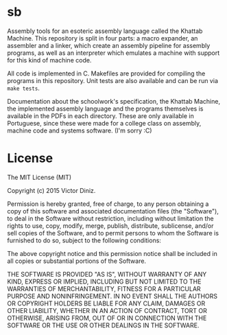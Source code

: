 sb
==

Assembly tools for an esoteric assembly language called the Khattab Machine. This repository is split in four parts: a macro expander, an assembler and a linker, which create an assembly pipeline for assembly programs, as well as an interpreter which emulates a machine with support for this kind of machine code.

All code is implemented in C. Makefiles are provided for compiling the programs in this repository. Unit tests are also available and can be run via `make tests`.

Documentation about the schoolwork's specification, the Khattab Machine, the implemented assembly language and the programs themselves is available in the PDFs in each directory. These are only available in Portuguese, since these were made for a college class on assembly, machine code and systems software. (I'm sorry :C)

License
=======

The MIT License (MIT)

Copyright (c) 2015 Victor Diniz.

Permission is hereby granted, free of charge, to any person obtaining a copy of this software and associated documentation files (the "Software"), to deal in the Software without restriction, including without limitation the rights to use, copy, modify, merge, publish, distribute, sublicense, and/or sell copies of the Software, and to permit persons to whom the Software is furnished to do so, subject to the following conditions:

The above copyright notice and this permission notice shall be included in all copies or substantial portions of the Software.

THE SOFTWARE IS PROVIDED "AS IS", WITHOUT WARRANTY OF ANY KIND, EXPRESS OR IMPLIED, INCLUDING BUT NOT LIMITED TO THE WARRANTIES OF MERCHANTABILITY, FITNESS FOR A PARTICULAR PURPOSE AND NONINFRINGEMENT. IN NO EVENT SHALL THE AUTHORS OR COPYRIGHT HOLDERS BE LIABLE FOR ANY CLAIM, DAMAGES OR OTHER LIABILITY, WHETHER IN AN ACTION OF CONTRACT, TORT OR OTHERWISE, ARISING FROM, OUT OF OR IN CONNECTION WITH THE SOFTWARE OR THE USE OR OTHER DEALINGS IN THE SOFTWARE.
